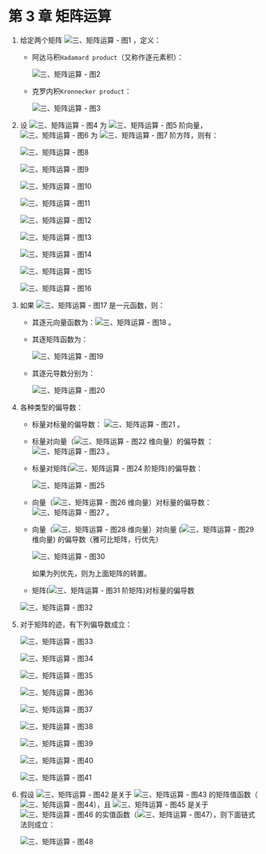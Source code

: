 # 第 3 章 矩阵运算

1. 给定两个矩阵 ![三、矩阵运算 - 图1](https://gitee.com/wugenqiang/PictureBed/raw/master/NoteBook/20200619113441.svg) ，定义：

   - 阿达马积`Hadamard product`（又称作逐元素积）：

     ![三、矩阵运算 - 图2](https://gitee.com/wugenqiang/PictureBed/raw/master/NoteBook/20200619115324.svg)

   - 克罗内积`Kronnecker product`：

     ![三、矩阵运算 - 图3](https://gitee.com/wugenqiang/PictureBed/raw/master/NoteBook/20200619115335.svg)

2. 设 ![三、矩阵运算 - 图4](https://gitee.com/wugenqiang/PictureBed/raw/master/NoteBook/20200619115342.svg) 为 ![三、矩阵运算 - 图5](https://static.bookstack.cn/projects/huaxiaozhuan-ai/4cecfcf39d53138c459300dff2fd50a3.svg) 阶向量， ![三、矩阵运算 - 图6](https://gitee.com/wugenqiang/PictureBed/raw/master/NoteBook/20200619115345.svg) 为 ![三、矩阵运算 - 图7](https://static.bookstack.cn/projects/huaxiaozhuan-ai/4cecfcf39d53138c459300dff2fd50a3.svg) 阶方阵，则有：

   ![三、矩阵运算 - 图8](https://gitee.com/wugenqiang/PictureBed/raw/master/NoteBook/20200619115349.svg)

   ![三、矩阵运算 - 图9](https://gitee.com/wugenqiang/PictureBed/raw/master/NoteBook/20200619115354.svg)

   ![三、矩阵运算 - 图10](https://gitee.com/wugenqiang/PictureBed/raw/master/NoteBook/20200619115357.svg)

   ![三、矩阵运算 - 图11](https://gitee.com/wugenqiang/PictureBed/raw/master/NoteBook/20200619115400.svg)

   ![三、矩阵运算 - 图12](https://gitee.com/wugenqiang/PictureBed/raw/master/NoteBook/20200619115403.svg)

   ![三、矩阵运算 - 图13](https://gitee.com/wugenqiang/PictureBed/raw/master/NoteBook/20200619115406.svg)

   ![三、矩阵运算 - 图14](https://gitee.com/wugenqiang/PictureBed/raw/master/NoteBook/20200619115409.svg)

   ![三、矩阵运算 - 图15](https://gitee.com/wugenqiang/PictureBed/raw/master/NoteBook/20200619115413.svg)

   ![三、矩阵运算 - 图16](https://gitee.com/wugenqiang/PictureBed/raw/master/NoteBook/20200619115417.svg)

3. 如果 ![三、矩阵运算 - 图17](https://static.bookstack.cn/projects/huaxiaozhuan-ai/cd3fd1d210821060634780abea4338ed.svg) 是一元函数，则：

   - 其逐元向量函数为：![三、矩阵运算 - 图18](https://gitee.com/wugenqiang/PictureBed/raw/master/NoteBook/20200619115421.svg) 。

   - 其逐矩阵函数为：

     ![三、矩阵运算 - 图19](https://gitee.com/wugenqiang/PictureBed/raw/master/NoteBook/20200619115424.svg)

   - 其逐元导数分别为：

     ![三、矩阵运算 - 图20](https://gitee.com/wugenqiang/PictureBed/raw/master/NoteBook/20200619115427.svg)

4. 各种类型的偏导数：

   - 标量对标量的偏导数： ![三、矩阵运算 - 图21](https://gitee.com/wugenqiang/PictureBed/raw/master/NoteBook/20200619115431.svg) 。

   - 标量对向量（![三、矩阵运算 - 图22](https://gitee.com/wugenqiang/PictureBed/raw/master/NoteBook/20200619115447.svg) 维向量）的偏导数 ：![三、矩阵运算 - 图23](https://gitee.com/wugenqiang/PictureBed/raw/master/NoteBook/20200619115434.svg) 。

   - 标量对矩阵(![三、矩阵运算 - 图24](https://gitee.com/wugenqiang/PictureBed/raw/master/NoteBook/20200619115458.svg) 阶矩阵)的偏导数：

     ![三、矩阵运算 - 图25](https://gitee.com/wugenqiang/PictureBed/raw/master/NoteBook/20200619115454.svg)

   - 向量（![三、矩阵运算 - 图26](https://gitee.com/wugenqiang/PictureBed/raw/master/NoteBook/20200619115505.svg) 维向量）对标量的偏导数： ![三、矩阵运算 - 图27](https://gitee.com/wugenqiang/PictureBed/raw/master/NoteBook/20200619115508.svg) 。

   - 向量（![三、矩阵运算 - 图28](https://static.bookstack.cn/projects/huaxiaozhuan-ai/3a1a30aa782d20230ef8f420560c71f7.svg) 维向量）对向量 (![三、矩阵运算 - 图29](https://static.bookstack.cn/projects/huaxiaozhuan-ai/4cecfcf39d53138c459300dff2fd50a3.svg) 维向量) 的偏导数（雅可比矩阵，行优先）

     ![三、矩阵运算 - 图30](https://gitee.com/wugenqiang/PictureBed/raw/master/NoteBook/20200619115514.svg)

     如果为列优先，则为上面矩阵的转置。

   - 矩阵(![三、矩阵运算 - 图31](https://static.bookstack.cn/projects/huaxiaozhuan-ai/41217834f786808efb99947e9ec248d8.svg) 阶矩阵)对标量的偏导数

   ![三、矩阵运算 - 图32](https://gitee.com/wugenqiang/PictureBed/raw/master/NoteBook/20200619115518.svg)

5. 对于矩阵的迹，有下列偏导数成立：

   ![三、矩阵运算 - 图33](https://static.bookstack.cn/projects/huaxiaozhuan-ai/8ac64a1039019d0514fb59553867aee2.svg)

   ![三、矩阵运算 - 图34](https://static.bookstack.cn/projects/huaxiaozhuan-ai/4b8ebf81133b974834c8b9f482adc400.svg)

   ![三、矩阵运算 - 图35](https://static.bookstack.cn/projects/huaxiaozhuan-ai/c88dbad45b703706390f218c0305eaa7.svg)

   ![三、矩阵运算 - 图36](https://static.bookstack.cn/projects/huaxiaozhuan-ai/8283af60f649cbcf0c7a10489431c307.svg)

   ![三、矩阵运算 - 图37](https://static.bookstack.cn/projects/huaxiaozhuan-ai/2f5f3f2decf52fa2442d20d39bec6832.svg)

   ![三、矩阵运算 - 图38](https://static.bookstack.cn/projects/huaxiaozhuan-ai/7115c8d3ba612c3d5410a2be7cb7cd6d.svg)

   ![三、矩阵运算 - 图39](https://static.bookstack.cn/projects/huaxiaozhuan-ai/cb4da79448773114935fc14237011839.svg)

   ![三、矩阵运算 - 图40](https://static.bookstack.cn/projects/huaxiaozhuan-ai/21480adabb46fa4a31330b5ba0fb4a8d.svg)

   ![三、矩阵运算 - 图41](https://static.bookstack.cn/projects/huaxiaozhuan-ai/c6c8f3445874589cb4fa646d23171f4b.svg)

6. 假设 ![三、矩阵运算 - 图42](https://static.bookstack.cn/projects/huaxiaozhuan-ai/da92a98f864cb4d87b4e3fcdc4ea7cea.svg) 是关于 ![三、矩阵运算 - 图43](https://static.bookstack.cn/projects/huaxiaozhuan-ai/3528caba73e65a0bbff0501a5cc63f04.svg) 的矩阵值函数（![三、矩阵运算 - 图44](https://static.bookstack.cn/projects/huaxiaozhuan-ai/f248ab8f248b105d6a161acfe6d39aa6.svg)），且 ![三、矩阵运算 - 图45](https://static.bookstack.cn/projects/huaxiaozhuan-ai/38857fe8ffd39b084a957e0f07ed5c14.svg) 是关于 ![三、矩阵运算 - 图46](https://static.bookstack.cn/projects/huaxiaozhuan-ai/c7cff0fa1cffe30271402408dea22e55.svg) 的实值函数（![三、矩阵运算 - 图47](https://static.bookstack.cn/projects/huaxiaozhuan-ai/eb1de71e5a283653d6c8b63b1f5b6412.svg)），则下面链式法则成立：

   ![三、矩阵运算 - 图48](https://gitee.com/wugenqiang/PictureBed/raw/master/NoteBook/20200619115533.svg)
